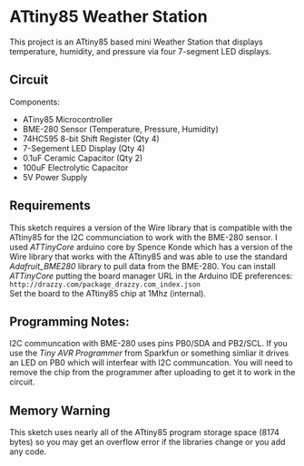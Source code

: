 # ATtiny85 Weather Station
This project is an ATtiny85 based mini Weather Station that displays temperature, humidity, and pressure via four 7-segment LED displays.  

## Circuit
Components:
* ATiny85 Microcontroller
* BME-280 Sensor (Temperature, Pressure, Humidity)
* 74HC595 8-bit Shift Register (Qty 4)
* 7-Segement LED Display (Qty 4)
* 0.1uF Ceramic Capacitor (Qty 2)
* 100uF Electrolytic Capacitor
* 5V Power Supply

## Requirements
This sketch requires a version of the Wire library that is compatible with the ATtiny85 for the I2C communciation to work with the BME-280 sensor.  I used *ATTinyCore* arduino core by Spence Konde which has a version of the Wire library that works with the ATtiny85 and was able to use the standard *Adafruit_BME280* library to pull data from the BME-280.  You can install *ATTinyCore* putting the board manager URL in the Arduino IDE preferences: `http://drazzy.com/package_drazzy.com_index.json`  
Set the board to the ATtiny85 chip at 1Mhz (internal).

## Programming Notes:
I2C communcation with BME-280 uses pins PB0/SDA and PB2/SCL. If you use the *Tiny AVR Programmer* from Sparkfun
or something simliar it drives an LED on PB0 which will interfear with I2C communcation. You will need to remove
the chip from the programmer after uploading to get it to work in the circuit.

## Memory Warning
This sketch uses nearly all of the ATtiny85 program storage space (8174 bytes) so you may get an overflow error if the libraries change or you add any code.

